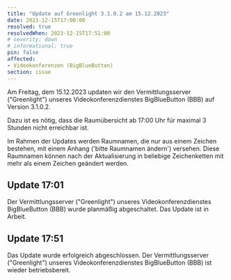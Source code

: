 ```yaml
---
title: "Update auf Greenlight 3.1.0.2 am 15.12.2023"
date: 2023-12-15T17:00:00
resolved: true
resolvedWhen: 2023-12-15T17:51:00
# severity: down
# informational: true
pin: false
affected:
- Videokonferenzen (BigBlueButton)
section: issue
---
```


Am Freitag, dem 15.12.2023 updaten wir den Vermittlungsserver ("Greenlight") unseres Videokonferenzdienstes BigBlueButton (BBB) auf Version 3.1.0.2.

Dazu ist es nötig, dass die Raumübersicht ab 17:00 Uhr für maximal 3 Stunden nicht erreichbar ist.

Im Rahmen der Updates werden Raumnamen, die nur aus einem Zeichen bestehen, mit einem Anhang ('bitte Raumnamen ändern') versehen. Diese Raumnamen können nach der Aktualisierung in beliebige Zeichenketten mit mehr als einem Zeichen geändert werden. 

## Update 17:01

Der Vermittlungsserver ("Greenlight") unseres Videokonferenzdienstes BigBlueButton (BBB) wurde planmäßig abgeschaltet. Das Update ist in Arbeit.

## Update 17:51

Das Update wurde erfolgreich abgeschlossen. Der Vermittlungsserver ("Greenlight") unseres Videokonferenzdienstes BigBlueButton (BBB) ist wieder betriebsbereit.